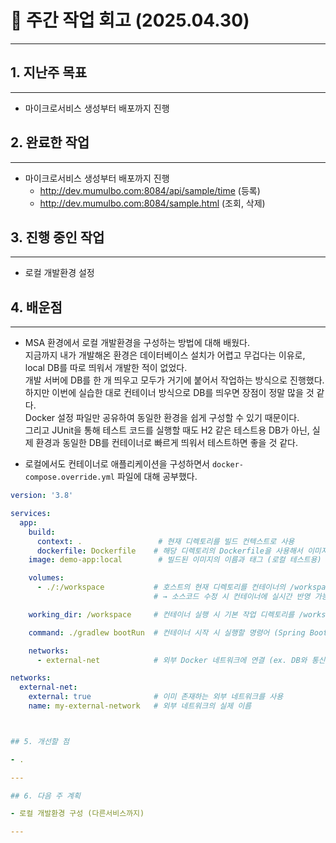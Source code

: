 # 📅 주간 작업 회고 (2025.04.30)

---

## 1. 지난주 목표

---

- 마이크로서비스 생성부터 배포까지 진행

## 2. 완료한 작업

---

- 마이크로서비스 생성부터 배포까지 진행  
  - http://dev.mumulbo.com:8084/api/sample/time (등록)  
  - http://dev.mumulbo.com:8084/sample.html (조회, 삭제)

## 3. 진행 중인 작업

---

- 로컬 개발환경 설정

## 4. 배운점

---

- MSA 환경에서 로컬 개발환경을 구성하는 방법에 대해 배웠다.  
  지금까지 내가 개발해온 환경은 데이터베이스 설치가 어렵고 무겁다는 이유로, local DB를 따로 띄워서 개발한 적이 없었다.  
  개발 서버에 DB를 한 개 띄우고 모두가 거기에 붙어서 작업하는 방식으로 진행했다.  
  하지만 이번에 실습한 대로 컨테이너 방식으로 DB를 띄우면 장점이 정말 많을 것 같다.  
  Docker 설정 파일만 공유하여 동일한 환경을 쉽게 구성할 수 있기 때문이다.  
  그리고 JUnit을 통해 테스트 코드를 실행할 때도 H2 같은 테스트용 DB가 아닌, 실제 환경과 동일한 DB를 컨테이너로 빠르게 띄워서 테스트하면 좋을 것 같다.

- 로컬에서도 컨테이너로 애플리케이션을 구성하면서 `docker-compose.override.yml` 파일에 대해 공부했다.

```yaml
version: '3.8'

services:
  app:
    build:
      context: .                 # 현재 디렉토리를 빌드 컨텍스트로 사용
      dockerfile: Dockerfile    # 해당 디렉토리의 Dockerfile을 사용해서 이미지 빌드
    image: demo-app:local        # 빌드된 이미지의 이름과 태그 (로컬 테스트용)

    volumes:
      - ./:/workspace           # 호스트의 현재 디렉토리를 컨테이너의 /workspace에 마운트
                                # → 소스코드 수정 시 컨테이너에 실시간 반영 가능

    working_dir: /workspace     # 컨테이너 실행 시 기본 작업 디렉토리를 /workspace로 설정

    command: ./gradlew bootRun  # 컨테이너 시작 시 실행할 명령어 (Spring Boot 앱 실행)

    networks:
      - external-net            # 외부 Docker 네트워크에 연결 (ex. DB와 통신 가능)

networks:
  external-net:
    external: true              # 이미 존재하는 외부 네트워크를 사용
    name: my-external-network   # 외부 네트워크의 실제 이름



## 5. 개선할 점

- .

---

## 6. 다음 주 계획

- 로컬 개발환경 구성 (다른서비스까지)

---

